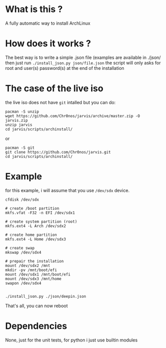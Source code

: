 # What is this ?
A fully automatic way to install ArchLinux

# How does it works ?
The best way is to write a simple .json file (examples are available in ./json/
then just run `./install_json.py json/file.json`
the script will only asks for root and user(s) password(s) at the end of the installation

# The case of the live iso
the live iso does not have `git` intalled but you can do:
```shell
pacman -S unzip
wget https://github.com/Chr0nos/jarvis/archive/master.zip -O jarvis.zip
unzip jarvis
cd jarvis/scripts/archinstall/
```

or

```shell
pacman -S git
git clone https://github.com/Chr0nos/jarvis.git
cd jarvis/scripts/archinstall/
```

# Example
for this example, i will assume that you use `/dev/sdx` device.


```shell
cfdisk /dev/sdx

# create /boot partition
mkfs.vfat -F32 -n EFI /dev/sdx1

# create system partition (root)
mkfs.ext4 -L Arch /dev/sdx2

# create home partition
mkfs.ext4 -L Home /dev/sdx3

# create swap
mkswap /dev/sdx4

# prepair the installation
mount /dev/sdx2 /mnt
mkdir -pv /mnt/boot/efi
mount /dev/sdx1 /mnt/boot/efi
mount /dev/sdx3 /mnt/home
swapon /dev/sdx4


./install_json.py ./json/deepin.json
```

That's all, you can now reboot

# Dependencies
None, just for the unit tests, for python i just use builtin modules
